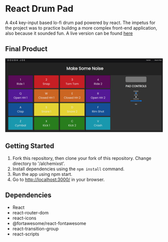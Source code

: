 # React Drum Pad

A 4x4 key-input based lo-fi drum pad powered by react. The impetus for the project was to practice buildng a more complex front-end application, also because it sounded fun. A live version can be found [here](https://doughjoebeats.netlify.app/)

## Final Product
!["Desktop Layout"](https://github.com/Zobee/AlchemixstImproved/blob/master/drumpad.png?raw=true)

## Getting Started

1. Fork this repository, then clone your fork of this repository. Change directory to '/alchemixst'.
2. Install dependencies using the `npm install` command.
3. Run the app using npm start.
4. Go to <http://localhost:3000/> in your browser.

## Dependencies

- React
- react-router-dom
- react-icons
- @fortawesome/react-fontawesome
- react-transition-group
- react-scripts
